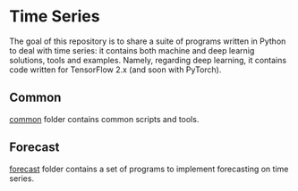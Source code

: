 # Time Series
The goal of this repository is to share a suite of programs written in Python to deal with time series: it contains both machine and deep learnig solutions, tools and examples. Namely, regarding deep learning, it contains code written for TensorFlow 2.x (and soon with PyTorch).

## Common
[common](./common) folder contains common scripts and tools.

## Forecast
[forecast](./forecast) folder contains a set of programs to implement forecasting on time series.
